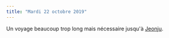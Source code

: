 ```yaml
---
title: "Mardi 22 octobre 2019"
---
```

Un voyage beaucoup trop long mais nécessaire jusqu'à [Jeonju](/lieux/jeonju).